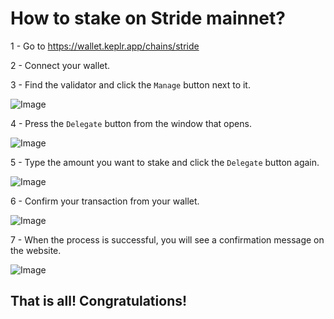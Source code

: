 # How to stake on Stride mainnet?

1 - Go to https://wallet.keplr.app/chains/stride

2 - Connect your wallet.

3 - Find the validator and click the `Manage` button next to it.

![Image](https://i.hizliresim.com/o33fkyn.png)


4 - Press the `Delegate` button from the window that opens.

![Image](https://i.hizliresim.com/afb6oe9.png)


5 - Type the amount you want to stake and click the `Delegate` button again.

![Image](https://i.hizliresim.com/pr8ququ.png)


6 - Confirm your transaction from your wallet.

![Image](https://i.hizliresim.com/lkc6ypw.png)


7 - When the process is successful, you will see a confirmation message on the website.

![Image](https://i.hizliresim.com/hjdkmds.png)


## That is all! Congratulations!
